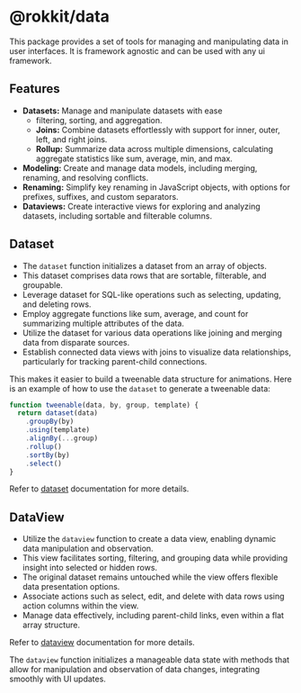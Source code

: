 # @rokkit/data

This package provides a set of tools for managing and manipulating data in user interfaces. It is framework agnostic and can be used with any ui framework.

## Features

- **Datasets:** Manage and manipulate datasets with ease
  - filtering, sorting, and aggregation.
  - **Joins:** Combine datasets effortlessly with support for inner, outer, left, and right joins.
  - **Rollup:** Summarize data across multiple dimensions, calculating aggregate statistics like sum, average, min, and max.
- **Modeling:** Create and manage data models, including merging, renaming, and resolving conflicts.
- **Renaming:** Simplify key renaming in JavaScript objects, with options for prefixes, suffixes, and custom separators.
- **Dataviews:** Create interactive views for exploring and analyzing datasets, including sortable and filterable columns.

## Dataset

- The `dataset` function initializes a dataset from an array of objects.
- This dataset comprises data rows that are sortable, filterable, and groupable.
- Leverage dataset for SQL-like operations such as selecting, updating, and deleting rows.
- Employ aggregate functions like sum, average, and count for summarizing multiple attributes of the data.
- Utilize the dataset for various data operations like joining and merging data from disparate sources.
- Establish connected data views with joins to visualize data relationships, particularly for tracking parent-child connections.

This makes it easier to build a tweenable data structure for animations. Here is an example of how to use the `dataset` to generate a tweenable data:

```js
function tweenable(data, by, group, template) {
  return dataset(data)
    .groupBy(by)
    .using(template)
    .alignBy(...group)
    .rollup()
    .sortBy(by)
    .select()
}
```

Refer to [dataset](docs/dataset.md) documentation for more details.

## DataView

- Utilize the `dataview` function to create a data view, enabling dynamic data manipulation and observation.
- This view facilitates sorting, filtering, and grouping data while providing insight into selected or hidden rows.
- The original dataset remains untouched while the view offers flexible data presentation options.
- Associate actions such as select, edit, and delete with data rows using action columns within the view.
- Manage data effectively, including parent-child links, even within a flat array structure.

Refer to [dataview](docs/dataview.md) documentation for more details.

The `dataview` function initializes a manageable data state with methods that allow for manipulation and observation of data changes, integrating smoothly with UI updates.
